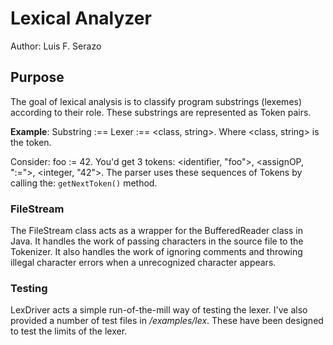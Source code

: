 # Lexical Analyzer 

Author: Luis F. Serazo

## Purpose

The goal of lexical analysis is to classify program substrings (lexemes) according 
to their role. These substrings are represented as Token pairs. 

**Example**: 
Substring :== Lexer :== <class, string>. Where <class, string> 
is the token.

Consider: foo := 42. You'd get 3 tokens: <identifier, "foo">,  <assignOP, ":=">, 
<integer, "42">. The parser uses these sequences of Tokens by calling the: ```getNextToken()``` method. 


### FileStream

The FileStream class acts as a wrapper for the BufferedReader class in Java. It
handles the work of passing characters in the source file to the Tokenizer. It
also handles the work of ignoring comments and throwing illegal character errors when
a unrecognized character appears.  

### Testing

LexDriver acts a simple run-of-the-mill way of testing the lexer. I've also provided a 
number of test files in */examples/lex*. These have been designed to test the limits of the 
lexer.
